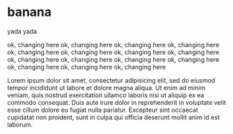 # banana

yada yada

ok, changing here
ok, changing here
ok, changing here
ok, changing here
ok, changing here
ok, changing here
ok, changing here
ok, changing here
ok, changing here
ok, changing here
ok, changing here
ok, changing here
ok, changing here
ok, changing here
ok, changing here


Lorem ipsum dolor sit amet, consectetur adipisicing elit, sed do eiusmod
tempor incididunt ut labore et dolore magna aliqua. Ut enim ad minim veniam,
quis nostrud exercitation ullamco laboris nisi ut aliquip ex ea commodo
consequat. Duis aute irure dolor in reprehenderit in voluptate velit esse
cillum dolore eu fugiat nulla pariatur. Excepteur sint occaecat cupidatat non
proident, sunt in culpa qui officia deserunt mollit anim id est laborum.